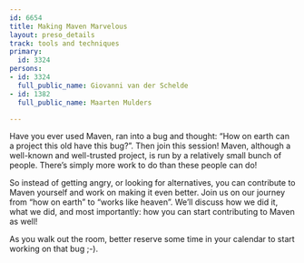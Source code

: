 ```yaml
---
id: 6654
title: Making Maven Marvelous
layout: preso_details
track: tools and techniques
primary:
  id: 3324
persons:
- id: 3324
  full_public_name: Giovanni van der Schelde
- id: 1382
  full_public_name: Maarten Mulders

---
```

Have you ever used Maven, ran into a bug and thought: “How on earth can a project this old have this bug?”. Then join this session! Maven, although a well-known and well-trusted project, is run by a relatively small bunch of people. There’s simply more work to do than these people can do!

So instead of getting angry, or looking for alternatives, you can contribute to Maven yourself and work on making it even better. Join us on our journey from “how on earth” to “works like heaven”. We’ll discuss how we did it, what we did, and most importantly: how you can start contributing to Maven as well!

As you walk out the room, better reserve some time in your calendar to start working on that bug ;-).